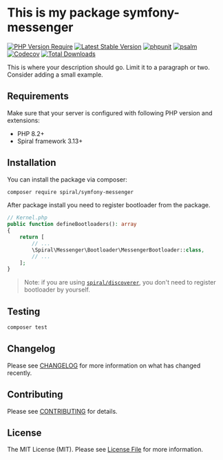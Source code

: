# This is my package symfony-messenger

[![PHP Version Require](https://poser.pugx.org/spiral/symfony-messenger/require/php)](https://packagist.org/packages/spiral/symfony-messenger)
[![Latest Stable Version](https://poser.pugx.org/spiral/symfony-messenger/v/stable)](https://packagist.org/packages/spiral/symfony-messenger)
[![phpunit](https://github.com/spiral/symfony-messenger/actions/workflows/phpunit.yml/badge.svg)](https://github.com/spiral/symfony-messenger/actions)
[![psalm](https://github.com/spiral/symfony-messenger/actions/workflows/psalm.yml/badge.svg)](https://github.com/spiral/symfony-messenger/actions)
[![Codecov](https://codecov.io/gh/spiral/symfony-messenger/branch/master/graph/badge.svg)](https://codecov.io/gh/spiral/symfony-messenger/)
[![Total Downloads](https://poser.pugx.org/spiral/symfony-messenger/downloads)](https://packagist.org/spiral/symfony-messenger/phpunit)


This is where your description should go. Limit it to a paragraph or two. Consider adding a small example.


## Requirements

Make sure that your server is configured with following PHP version and extensions:

- PHP 8.2+
- Spiral framework 3.13+

## Installation

You can install the package via composer:

```bash
composer require spiral/symfony-messenger
```

After package install you need to register bootloader from the package.

```php
// Kernel.php
public function defineBootloaders(): array
{
    return [
        // ...
        \Spiral\Messenger\Bootloader\MessengerBootloader::class,
        // ...
    ];
}
```

> Note: if you are using [`spiral/discoverer`](https://github.com/spiral/discoverer),
> you don't need to register bootloader by yourself.

## Testing

```bash
composer test
```

## Changelog

Please see [CHANGELOG](CHANGELOG.md) for more information on what has changed recently.

## Contributing

Please see [CONTRIBUTING](.github/CONTRIBUTING.md) for details.

## License

The MIT License (MIT). Please see [License File](LICENSE) for more information.
